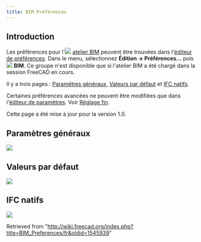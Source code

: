 ```yaml
---
title: BIM Préférences
---
```

## Introduction

Les préférences pour l'![](/images/Workbench_BIM.svg) [atelier BIM](/BIM_Workbench/fr "BIM Workbench/fr") peuvent être trouvées dans l'[éditeur de préférences](/Preferences_Editor/fr "Preferences Editor/fr"). Dans le menu, sélectionnez **Édition → Préférences...** puis **![](/images/Workbench_BIM.svg) BIM**. Ce groupe n'est disponible que si l'atelier BIM a été chargé dans la session FreeCAD en cours.

Il y a trois pages : [Paramètres généraux](#Paramètres_généraux), [Valeurs par défaut](#Valeurs_par_défaut) et [IFC natifs](#IFC_natifs).

Certaines préférences avancées ne peuvent être modifiées que dans l'[éditeur de paramètres](/Std_DlgParameter/fr "Std DlgParameter/fr"). Voir [Réglage fin](/Fine-tuning/fr#Atelier_BIM "Fine-tuning/fr").

Cette page a été mise à jour pour la version 1.0.

## Paramètres généraux

![](/images/Preferences_BIM_Page_General_settings.png)

## Valeurs par défaut

![](/images/Preferences_BIM_Page_Defaults.png)

## IFC natifs

![](/images/Preferences_BIM_Page_NativeIFC.png)

Retrieved from "<http://wiki.freecad.org/index.php?title=BIM_Preferences/fr&oldid=1545939>"